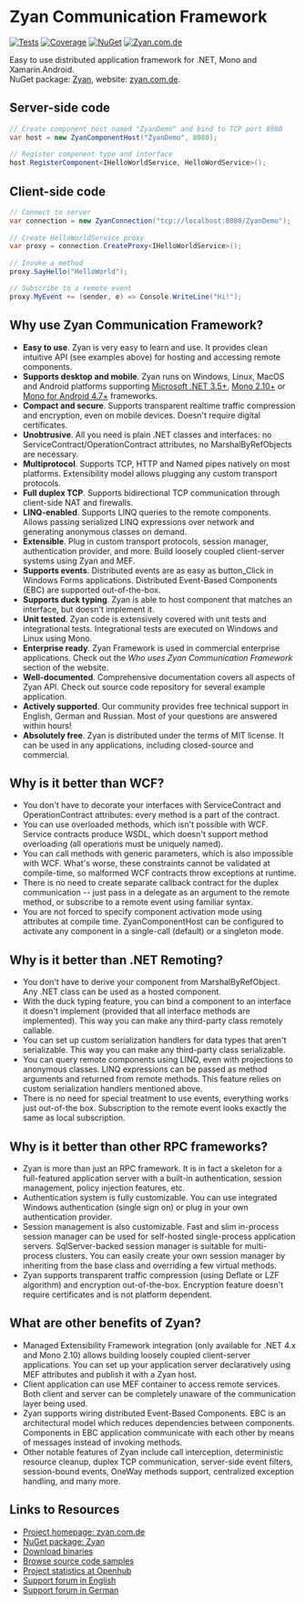 # Zyan Communication Framework

[![Tests](https://img.shields.io/appveyor/tests/yallie/zyan.svg)](https://ci.appveyor.com/project/yallie/zyan)
[![Coverage](https://img.shields.io/codecov/c/github/zyanfx/Zyan.svg)](https://codecov.io/gh/zyanfx/Zyan)
[![NuGet](https://img.shields.io/nuget/v/Zyan.svg)](https://nuget.org/packages/Zyan)
[![Zyan.com.de](https://img.shields.io/website-up-down-green-red/http/zyan.sslk.ru.svg?label=zyan.com.de)](http://zyan.com.de)

Easy to use distributed application framework for .NET, Mono and Xamarin.Android.  
NuGet package: [Zyan](http://nuget.org/packages/Zyan), website: [zyan.com.de](http://zyan.com.de).

## Server-side code

``` C#
// Create component host named "ZyanDemo" and bind to TCP port 8080
var host = new ZyanComponentHost("ZyanDemo", 8080);
 
// Register component type and interface
host.RegisterComponent<IHelloWorldService, HelloWordService>();
```

## Client-side code

``` C#
// Connect to server
var connection = new ZyanConnection("tcp://localhost:8080/ZyanDemo");
 
// Create HelloWorldService proxy
var proxy = connection.CreateProxy<IHelloWorldService>();
 
// Invoke a method
proxy.SayHello("HelloWorld");

// Subscribe to a remote event
proxy.MyEvent += (sender, e) => Console.WriteLine("Hi!");
```

## Why use Zyan Communication Framework?

* **Easy to use**. Zyan is very easy to learn and use. It provides clean intuitive API (see examples above) for hosting and accessing remote components.
* **Supports desktop and mobile**. Zyan runs on Windows, Linux, MacOS and Android platforms supporting [Microsoft .NET 3.5+](http://www.microsoft.com/net), [Mono 2.10+](http://mono-project.com) or [Mono for Android 4.7+](http://xamarin.com/monoforandroid) frameworks.
* **Compact and secure**. Supports transparent realtime traffic compression and encryption, even on mobile devices. Doesn't require digital certificates.
* **Unobtrusive**. All you need is plain .NET classes and interfaces: no ServiceContract/OperationContract attributes, no MarshalByRefObjects are necessary.
* **Multiprotocol**. Supports TCP, HTTP and Named pipes natively on most platforms. Extensibility model allows plugging any custom transport protocols.
* **Full duplex TCP**. Supports bidirectional TCP communication through client-side NAT and firewalls.
* **LINQ-enabled**. Supports LINQ queries to the remote components. Allows passing serialized LINQ expressions over network and generating anonymous classes on demand.
* **Extensible**. Plug in custom transport protocols, session manager, authentication provider, and more. Build loosely coupled client-server systems using Zyan and MEF.
* **Supports events**. Distributed events are as easy as button_Click in Windows Forms applications. Distributed Event-Based Components (EBC) are supported out-of-the-box.
* **Supports duck typing**. Zyan is able to host component that matches an interface, but doesn't implement it.
* **Unit tested**. Zyan code is extensively covered with unit tests and integrational tests. Integrational tests are executed on Windows and Linux using Mono.
* **Enterprise ready**. Zyan Framework is used in commercial enterprise applications. Check out the *Who uses Zyan Communication Framework* section of the website.
* **Well-documented**. Comprehensive documentation covers all aspects of Zyan API. Check out source code repository for several example application.
* **Actively supported**. Our community provides free technical support in English, German and Russian. Most of your questions are answered within hours!
* **Absolutely free**. Zyan is distributed under the terms of MIT license. It can be used in any applications, including closed-source and commercial.

## Why is it better than WCF?

* You don't have to decorate your interfaces with ServiceContract and OperationContract attributes: every method is a part of the contract.
* You can use overloaded methods, which isn't possible with WCF. Service contracts produce WSDL, which doesn't support method overloading (all operations must be uniquely named).
* You can call methods with generic parameters, which is also impossible with WCF. What's worse, these constraints cannot be validated at compile-time, so malformed WCF contracts throw exceptions at runtime.
* There is no need to create separate callback contract for the duplex communication -- just pass in a delegate as an argument to the remote method, or subscribe to a remote event using familiar syntax.
* You are not forced to specify component activation mode using attributes at compile time. ZyanComponentHost can be configured to activate any component in a single-call (default) or a singleton mode.

## Why is it better than .NET Remoting?

* You don't have to derive your component from MarshalByRefObject. Any .NET class can be used as a hosted component.
* With the duck typing feature, you can bind a component to an interface it doesn't implement (provided that all interface methods are implemented). This way you can make any third-party class remotely callable.
* You can set up custom serialization handlers for data types that aren't serializable. This way you can make any third-party class serializable.
* You can query remote components using LINQ, even with projections to anonymous classes. LINQ expressions can be passed as method arguments and returned from remote methods. This feature relies on custom serialization handlers mentioned above.
* There is no need for special treatment to use events, everything works just out-of-the box. Subscription to the remote event looks exactly the same as local subscription.

## Why is it better than other RPC frameworks?

* Zyan is more than just an RPC framework. It is in fact a skeleton for a full-featured application server with a built-in authentication, session management, policy injection features, etc.
* Authentication system is fully customizable. You can use integrated Windows authentication (single sign on) or plug in your own authentication provider.
* Session management is also customizable. Fast and slim in-process session manager can be used for self-hosted single-process application servers. SqlServer-backed session manager is suitable for multi-process clusters. You can easily create your own session manager by inheriting from the base class and overriding a few virtual methods.
* Zyan supports transparent traffic compression (using Deflate or LZF algorithm) and encryption out-of-the-box. Encryption feature doesn't require certificates and is not platform dependent.

## What are other benefits of Zyan?

* Managed Extensibility Framework integration (only available for .NET 4.x and Mono 2.10) allows building loosely coupled client-server applications. You can set up your application server declaratively using MEF attributes and publish it with a Zyan host.
* Client application can use MEF container to access remote services. Both client and server can be completely unaware of the communication layer being used.
* Zyan supports wiring distributed Event-Based Components. EBC is an architectural model which reduces dependencies between components. Components in EBC application communicate with each other by means of messages instead of invoking methods.
* Other notable features of Zyan include call interception, deterministic resource cleanup, duplex TCP communication, server-side event filters, session-bound events, OneWay methods support, centralized exception handling, and many more.

## Links to Resources

* [Project homepage: zyan.com.de](http://zyan.com.de)
* [NuGet package: Zyan](http://nuget.org/packages/Zyan)
* [Download binaries](https://zyan.codeplex.com/releases/)
* [Browse source code samples](https://github.com/zyanfx/Zyan/tree/master/examples)
* [Project statistics at Openhub](https://www.openhub.net/p/zyan/)
* [Support forum in English](http://zyan.codeplex.com/discussions)
* [Support forum in German](http://www.mycsharp.de/wbb2/thread.php?threadid=89085)
